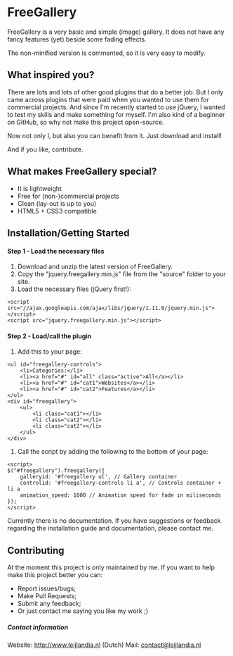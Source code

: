 # FreeGallery

FreeGallery is a very basic and simple (image) gallery.
It does not have any fancy features (yet) beside some fading effects.

The non-minified version is commented, so it is very easy to modify.

## What inspired you?

There are lots and lots of other good plugins that do a better job.
But I only came across plugins that were paid when you wanted to use them for commercial projects.
And since I'm recently started to use jQuery, I wanted to test my skills and make something for myself.
I'm also kind of a beginner on GitHub, so why not make this project open-source.

Now not only I, but also you can benefit from it.
Just download and install!

And if you like, contribute.

## What makes FreeGallery special?

- It is lightweight
- Free for (non-)commercial projects
- Clean (lay-out is up to you)
- HTML5 + CSS3 compatible

## Installation/Getting Started

#### Step 1 - Load the necessary files
1. Download and unzip the latest version of FreeGallery.
2. Copy the "jquery.freegallery.min.js" file from the "source" folder to your site.
3. Load the necessary files (jQuery first!):
```
<script src="//ajax.googleapis.com/ajax/libs/jquery/1.11.0/jquery.min.js"></script>
<script src="jquery.freegallery.min.js"></script>
```

#### Step 2 - Load/call the plugin
1. Add this to your page:
```
<ul id="freegallery-controls">
	<li>Categories:</li>
	<li><a href="#" id="all" class="active">All</a></li>
	<li><a href="#" id="cat1">Websites</a></li>
	<li><a href="#" id="cat2">Features</a></li>
</ul>
<div id="freegallery">
	<ul>
		<li class="cat1"></li>
    	<li class="cat2"></li>
    	<li class="cat2"></li>
	</ul>
</div>
```
1. Call the script by adding the following to the bottom of your page:
```
<script>
$("#freegallery").freegallery({
    galleryid: '#freegallery ul', // Gallery container
	controlid: '#freegallery-controls li a', // Controls container + li a
	animation_speed: 1000 // Animation speed for fade in miliseconds
});
</script>
```

Currently there is no documentation.
If you have suggestions or feedback regarding the installation guide and documentation, please contact me.

## Contributing

At the moment this project is only maintained by me.
If you want to help make this project better you can:
- Report issues/bugs;
- Make Pull Requests;
- Submit any feedback;
- Or just contact me saying you like my work ;)

##### Contact information
Website: http://www.leijlandia.nl (Dutch)
Mail: contact@leijlandia.nl
